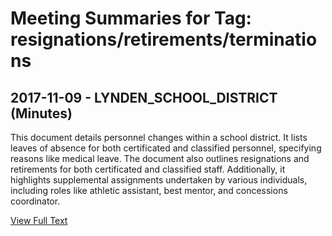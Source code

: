 # Meeting Summaries for Tag: resignations/retirements/terminations

## 2017-11-09 - LYNDEN_SCHOOL_DISTRICT (Minutes)

This document details personnel changes within a school district. It lists leaves of absence for both certificated and classified personnel, specifying reasons like medical leave.  The document also outlines resignations and retirements for both certificated and classified staff. Additionally, it highlights supplemental assignments undertaken by various individuals, including roles like athletic assistant, best mentor, and concessions coordinator.

[View Full Text](https://raw.githubusercontent.com/civiclensllc/WashingtonStateSchoolBoardExplorer/refs/heads/main/data/countries/usa/states/wa/counties/whatcom/school_boards/lynden_school_district/2017/2017-11-09-minutes.txt)

